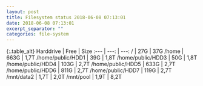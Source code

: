 ```yaml
---
layout: post
title: Filesystem status 2018-06-08 07:13:01
date: 2018-06-08 07:13:01
excerpt_separator: ""
categories: file-system
---
```

{:.table_alt}
Harddrive | Free | Size
:--- | ---: | ---:
/ | 27G | 37G
/home | 663G | 1,7T
/home/public/HDD1 | 39G | 1,8T
/home/public/HDD3 | 50G | 1,8T
/home/public/HDD4 | 103G | 2,7T
/home/public/HDD5 | 633G | 2,7T
/home/public/HDD6 | 811G | 2,7T
/home/public/HDD7 | 119G | 2,7T
/mnt/data2 | 1,7T | 2,0T
/mnt/pool | 1,9T | 8,2T
